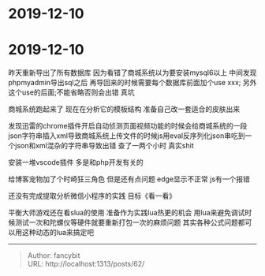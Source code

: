# 2019-12-10

<div class="header"><h1 class="single-title animate__animated animate__pulse animate__faster">2019-12-10</h1></div>

<div class="content" id="content"><p>昨天重新导出了所有数据库 因为看错了商城系统以为要安装mysql6以上 中间发现phpmyadmin导出sql之后 再导回来的时候需要每个数据库前面加个use xxx; 另外这个use的后面;不能省略否则会出错 真坑</p><p>商城系统跑起来了 现在在分析它的模板结构 准备自己改一套适合的皮肤出来</p><p>发现迅雷的chrome插件开启自动侦测页面视频功能的时候会给商城系统的一段json字符串插入xml导致商城系统上传文件的时候js用eval反序列化json串吃到一个json和xml混杂的字符串导致出错 查了一两个小时 真实shit</p><p>安装一堆vscode插件 多是和php开发有关的</p><p>给博客宠物加了个时崎狂三角色 但是还有点问题 edge显示不正常 js有一个报错</p><p>还没有完成提取分析微信小程序的实践 目标《看一看》</p><p>平衡大师游戏还在看slua的使用 准备作为实践lua热更的机会 用lua来避免调试时候测试一次和陀螺仪等硬件就要重新打包一次的麻烦问题 其实各种公式问题都可以用这种动态的lua来搞定吧</p><!-- raw HTML omitted --></div>



---

> Author: fancybit  
> URL: http://localhost:1313/posts/62/  

